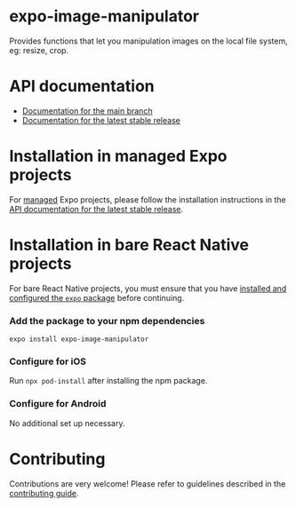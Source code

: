 # expo-image-manipulator

Provides functions that let you manipulation images on the local file system, eg: resize, crop.

# API documentation

- [Documentation for the main branch](https://github.com/expo/expo/blob/main/docs/pages/versions/unversioned/sdk/imagemanipulator.md)
- [Documentation for the latest stable release](https://docs.expo.io/versions/latest/sdk/imagemanipulator/)

# Installation in managed Expo projects

For [managed](https://docs.expo.io/versions/latest/introduction/managed-vs-bare/) Expo projects, please follow the installation instructions in the [API documentation for the latest stable release](https://docs.expo.io/versions/latest/sdk/imagemanipulator/).

# Installation in bare React Native projects

For bare React Native projects, you must ensure that you have [installed and configured the `expo` package](https://docs.expo.dev/bare/installing-expo-modules/) before continuing.

### Add the package to your npm dependencies

```
expo install expo-image-manipulator
```

### Configure for iOS

Run `npx pod-install` after installing the npm package.

### Configure for Android

No additional set up necessary.

# Contributing

Contributions are very welcome! Please refer to guidelines described in the [contributing guide](https://github.com/expo/expo#contributing).
